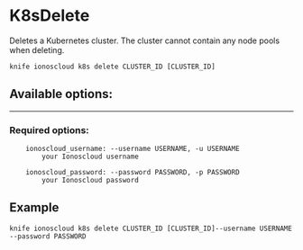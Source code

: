 # K8sDelete

Deletes a Kubernetes cluster. The cluster cannot contain any node pools when deleting.

    knife ionoscloud k8s delete CLUSTER_ID [CLUSTER_ID]


## Available options:
---

### Required options:

```
    ionoscloud_username: --username USERNAME, -u USERNAME
        your Ionoscloud username

    ionoscloud_password: --password PASSWORD, -p PASSWORD
        your Ionoscloud password

```

## Example

    knife ionoscloud k8s delete CLUSTER_ID [CLUSTER_ID]--username USERNAME --password PASSWORD
